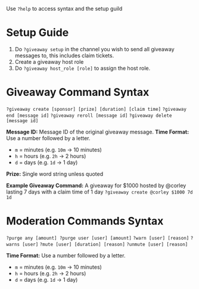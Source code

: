 Use `?help` to access syntax and the setup guild

# Setup Guide
1) Do `?giveaway setup` in the channel you wish to send all giveaway messages to, this includes claim tickets.
2) Create a giveaway host role
3) Do `?giveaway host_role [role]` to assign the host role.

# Giveaway Command Syntax
`?giveaway create [sponsor] [prize] [duration] [claim time]`
`?giveaway end [message id]`
`?giveaway reroll [message id]`
`?giveaway delete [message id]`

**Message ID:** Message ID of the original giveaway message.
**Time Format:** Use a number followed by a letter.
-   `m` = minutes (e.g. `10m` → 10 minutes)
-   `h` = hours (e.g. `2h` → 2 hours)
-   `d` = days (e.g. `1d` → 1 day)

**Prize:** Single word string unless quoted

**Example Giveaway Command:**
A giveaway for $1000 hosted by @corley lasting 7 days with a claim time of 1 day
`?giveaway create @corley $1000 7d 1d`

# Moderation Commands Syntax
    
`?purge any [amount] ?purge user [user] [amount]`
`?warn [user] [reason]`
`?warns [user]`
`?mute [user] [duration] [reason]`
`?unmute [user] [reason]`

**Time Format:** Use a number followed by a letter.
-   `m` = minutes (e.g. `10m` → 10 minutes)
-   `h` = hours (e.g. `2h` → 2 hours)
-   `d` = days (e.g. `1d` → 1 day)
